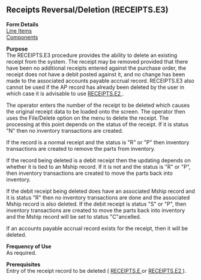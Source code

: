 ##  Receipts Reversal/Deletion (RECEIPTS.E3)

<PageHeader />

**Form Details**  
[ Line Items ](../../PUR-OVERVIEW/PUR-ENTRY/RECEIPTS-E3/RECEIPTS-E3/RECEIPTS-E3-1/README.md)   
[ Components ](../../PUR-OVERVIEW/PUR-ENTRY/RECEIPTS-E3/RECEIPTS-E3/RECEIPTS-E3-2/README.md)   

**Purpose**  
The RECEIPTS.E3 procedure provides the ability to delete an existing receipt from the system. The receipt may be removed provided that there have been no additional receipts entered against the purchase order, the receipt does not have a debit posted against it, and no change has been made to the associated accounts payable accrual record. RECEIPTS.E3 also cannot be used if the AP record has already been deleted by the user in which case it is advisable to use [ RECEIPTS.E2 ](../../PUR-OVERVIEW/PUR-ENTRY/RECEIPTS-E2/README.md) .   
  
The operator enters the number of the receipt to be deleted which causes the
original receipt data to be loaded onto the screen. The operator then uses the
File/Delete option on the menu to delete the receipt. The processing at this
point depends on the status of the receipt. If it is status "N" then no
inventory transactions are created.  
  
If the record is a normal receipt and the status is "R" or "P" then inventory
transactions are created to remove the parts from inventory.  
  
If the record being deleted is a debit receipt then the updating depends on
whether it is tied to an Mship record. If it is not and the status is "R" or
"P", then inventory transactions are created to move the parts back into
inventory.  
  
If the debit receipt being deleted does have an associated Mship record and it
is status "R" then no inventory transactions are done and the associated Mship
record is also deleted. If the debit receipt is status "S" or "P", then
inventory transactions are created to move the parts back into inventory and
the Mship record will be set to status "C"ancelled.  
  
If an accounts payable accrual record exists for the receipt, then it will be
deleted.

**Frequency of Use**  
As required.

**Prerequisites**  
Entry of the receipt record to be deleted ( [ RECEIPTS.E ](../../PUR-OVERVIEW/PUR-ENTRY/RECEIPTS-E/README.md) or [ RECEIPTS.E2 ](../../PUR-OVERVIEW/PUR-ENTRY/RECEIPTS-E2/README.md) ). 

<badge text= "Version 8.10.57" vertical="middle" />

<PageFooter />